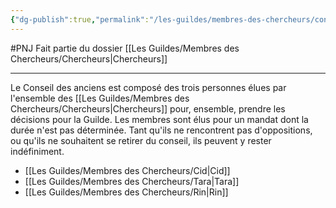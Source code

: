 ```yaml
---
{"dg-publish":true,"permalink":"/les-guildes/membres-des-chercheurs/conseil-des-anciens/"}
---
```


#PNJ 
Fait partie du dossier [[Les Guildes/Membres des Chercheurs/Chercheurs\|Chercheurs]]

-------

Le Conseil des anciens est composé des trois personnes élues par l'ensemble des [[Les Guildes/Membres des Chercheurs/Chercheurs\|Chercheurs]] pour, ensemble, prendre les décisions pour la Guilde.
Les membres sont élus pour un mandat dont la durée n'est pas déterminée. Tant qu'ils ne rencontrent pas d'oppositions, ou qu'ils ne souhaitent se retirer du conseil, ils peuvent y rester indéfiniment.
- [[Les Guildes/Membres des Chercheurs/Cid\|Cid]]
- [[Les Guildes/Membres des Chercheurs/Tara\|Tara]]
- [[Les Guildes/Membres des Chercheurs/Rin\|Rin]]